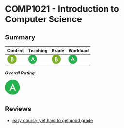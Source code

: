 # COMP1021 - Introduction to Computer Science

<!-- BEGIN INPUT -->

## Summary

| Content | Teaching | Grade | Workload |
| --------- | --------- | --------- | --------- |
| <img src="https://github.com/GLGDLY/HKUST_courses_space/raw/master/images/B.svg" width="30" height="30"> | <img src="https://github.com/GLGDLY/HKUST_courses_space/raw/master/images/A.svg" width="30" height="30"> | <img src="https://github.com/GLGDLY/HKUST_courses_space/raw/master/images/B.svg" width="30" height="30"> | <img src="https://github.com/GLGDLY/HKUST_courses_space/raw/master/images/A.svg" width="30" height="30"> |

***Overall Rating:***

<img src="https://github.com/GLGDLY/HKUST_courses_space/raw/master/images/A.svg" width="50" height="50">

## Reviews

- [easy course, yet hard to get good grade](1.md)

<!-- END INPUT -->

